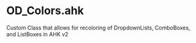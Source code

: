 # OD_Colors.ahk
Custom Class that allows for recoloring of DropdownLists, ComboBoxes, and ListBoxes in AHK v2
